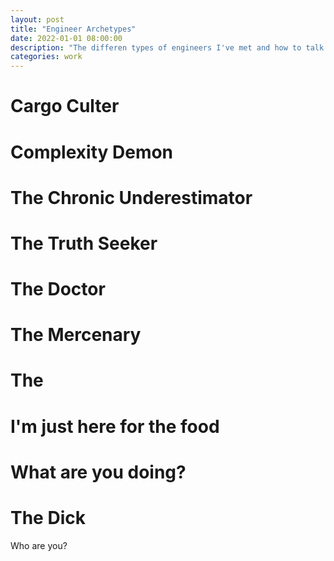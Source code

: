 ```yaml
---
layout: post
title: "Engineer Archetypes"
date: 2022-01-01 08:00:00
description: "The differen types of engineers I've met and how to talk to them"
categories: work
---
```


# Cargo Culter

# Complexity Demon

# The Chronic Underestimator

# The Truth Seeker

# The Doctor

# The Mercenary

# The 

# I'm just here for the food

# What are you doing?

# The Dick

Who are you?